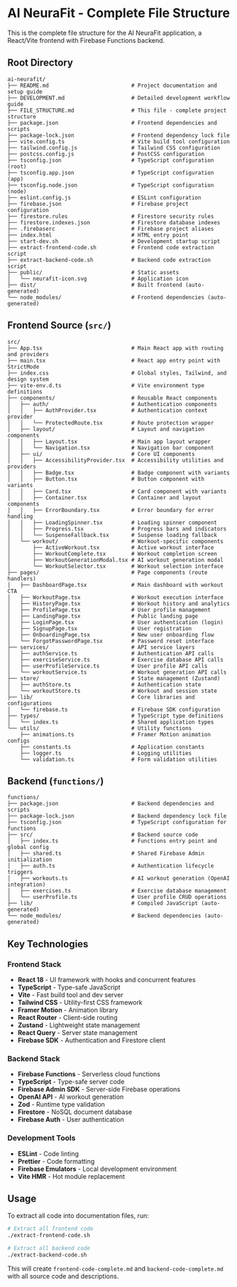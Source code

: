 # AI NeuraFit - Complete File Structure

This is the complete file structure for the AI NeuraFit application, a React/Vite frontend with Firebase Functions backend.

## Root Directory

```
ai-neurafit/
├── README.md                          # Project documentation and setup guide
├── DEVELOPMENT.md                     # Detailed development workflow guide
├── FILE_STRUCTURE.md                  # This file - complete project structure
├── package.json                       # Frontend dependencies and scripts
├── package-lock.json                  # Frontend dependency lock file
├── vite.config.ts                     # Vite build tool configuration
├── tailwind.config.js                 # Tailwind CSS configuration
├── postcss.config.js                  # PostCSS configuration
├── tsconfig.json                      # TypeScript configuration (root)
├── tsconfig.app.json                  # TypeScript configuration (app)
├── tsconfig.node.json                 # TypeScript configuration (node)
├── eslint.config.js                   # ESLint configuration
├── firebase.json                      # Firebase project configuration
├── firestore.rules                    # Firestore security rules
├── firestore.indexes.json             # Firestore database indexes
├── .firebaserc                        # Firebase project aliases
├── index.html                         # HTML entry point
├── start-dev.sh                       # Development startup script
├── extract-frontend-code.sh           # Frontend code extraction script
├── extract-backend-code.sh            # Backend code extraction script
├── public/                            # Static assets
│   └── neurafit-icon.svg              # Application icon
├── dist/                              # Built frontend (auto-generated)
└── node_modules/                      # Frontend dependencies (auto-generated)
```

## Frontend Source (`src/`)

```
src/
├── App.tsx                            # Main React app with routing and providers
├── main.tsx                           # React app entry point with StrictMode
├── index.css                          # Global styles, Tailwind, and design system
├── vite-env.d.ts                      # Vite environment type definitions
├── components/                        # Reusable React components
│   ├── auth/                          # Authentication components
│   │   ├── AuthProvider.tsx           # Authentication context provider
│   │   └── ProtectedRoute.tsx         # Route protection wrapper
│   ├── layout/                        # Layout and navigation components
│   │   ├── Layout.tsx                 # Main app layout wrapper
│   │   └── Navigation.tsx             # Navigation bar component
│   ├── ui/                            # Core UI components
│   │   ├── AccessibilityProvider.tsx  # Accessibility utilities and providers
│   │   ├── Badge.tsx                  # Badge component with variants
│   │   ├── Button.tsx                 # Button component with variants
│   │   ├── Card.tsx                   # Card component with variants
│   │   ├── Container.tsx              # Container and layout components
│   │   ├── ErrorBoundary.tsx          # Error boundary for error handling
│   │   ├── LoadingSpinner.tsx         # Loading spinner component
│   │   ├── Progress.tsx               # Progress bars and indicators
│   │   └── SuspenseFallback.tsx       # Suspense loading fallback
│   └── workout/                       # Workout-specific components
│       ├── ActiveWorkout.tsx          # Active workout interface
│       ├── WorkoutComplete.tsx        # Workout completion screen
│       ├── WorkoutGenerationModal.tsx # AI workout generation modal
│       └── WorkoutSelector.tsx        # Workout selection interface
├── pages/                             # Page components (route handlers)
│   ├── DashboardPage.tsx              # Main dashboard with workout CTA
│   ├── WorkoutPage.tsx                # Workout execution interface
│   ├── HistoryPage.tsx                # Workout history and analytics
│   ├── ProfilePage.tsx                # User profile management
│   ├── LandingPage.tsx                # Public landing page
│   ├── LoginPage.tsx                  # User authentication (login)
│   ├── SignupPage.tsx                 # User registration
│   ├── OnboardingPage.tsx             # New user onboarding flow
│   └── ForgotPasswordPage.tsx         # Password reset interface
├── services/                          # API service layers
│   ├── authService.ts                 # Authentication API calls
│   ├── exerciseService.ts             # Exercise database API calls
│   ├── userProfileService.ts          # User profile API calls
│   └── workoutService.ts              # Workout generation API calls
├── store/                             # State management (Zustand)
│   ├── authStore.ts                   # Authentication state
│   └── workoutStore.ts                # Workout and session state
├── lib/                               # Core libraries and configurations
│   └── firebase.ts                    # Firebase SDK configuration
├── types/                             # TypeScript type definitions
│   └── index.ts                       # Shared application types
└── utils/                             # Utility functions
    ├── animations.ts                  # Framer Motion animation configs
    ├── constants.ts                   # Application constants
    ├── logger.ts                      # Logging utilities
    └── validation.ts                  # Form validation utilities
```

## Backend (`functions/`)

```
functions/
├── package.json                       # Backend dependencies and scripts
├── package-lock.json                  # Backend dependency lock file
├── tsconfig.json                      # TypeScript configuration for functions
├── src/                               # Backend source code
│   ├── index.ts                       # Functions entry point and global config
│   ├── shared.ts                      # Shared Firebase Admin initialization
│   ├── auth.ts                        # Authentication lifecycle triggers
│   ├── workouts.ts                    # AI workout generation (OpenAI integration)
│   ├── exercises.ts                   # Exercise database management
│   └── userProfile.ts                 # User profile CRUD operations
├── lib/                               # Compiled JavaScript (auto-generated)
└── node_modules/                      # Backend dependencies (auto-generated)
```

## Key Technologies

### Frontend Stack
- **React 18** - UI framework with hooks and concurrent features
- **TypeScript** - Type-safe JavaScript
- **Vite** - Fast build tool and dev server
- **Tailwind CSS** - Utility-first CSS framework
- **Framer Motion** - Animation library
- **React Router** - Client-side routing
- **Zustand** - Lightweight state management
- **React Query** - Server state management
- **Firebase SDK** - Authentication and Firestore client

### Backend Stack
- **Firebase Functions** - Serverless cloud functions
- **TypeScript** - Type-safe server code
- **Firebase Admin SDK** - Server-side Firebase operations
- **OpenAI API** - AI workout generation
- **Zod** - Runtime type validation
- **Firestore** - NoSQL document database
- **Firebase Auth** - User authentication

### Development Tools
- **ESLint** - Code linting
- **Prettier** - Code formatting
- **Firebase Emulators** - Local development environment
- **Vite HMR** - Hot module replacement

## Usage

To extract all code into documentation files, run:

```bash
# Extract all frontend code
./extract-frontend-code.sh

# Extract all backend code  
./extract-backend-code.sh
```

This will create `frontend-code-complete.md` and `backend-code-complete.md` with all source code and descriptions.

